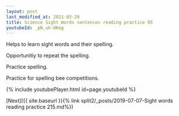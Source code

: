```yaml
---
layout: post
last_modified_at: 2021-03-29
title: Science Sight Words sentences reading practice 95
youtubeId: _pN_uh-OKeg
---
```

 
 
Helps to learn sight words and their spelling.

Opportunitiy to repeat the spelling. 

Practice spelling. 
 
Practice for spelling bee competitions. 
 
{% include youtubePlayer.html id=page.youtubeId %}
 
 

[Next]({{ site.baseurl }}{% link  split2/_posts/2019-07-07-Sight words reading practice 215.md%})
 

